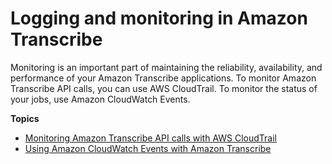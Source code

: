 # Logging and monitoring in Amazon Transcribe<a name="monitoring-transcribe"></a>

Monitoring is an important part of maintaining the reliability, availability, and performance of your Amazon Transcribe applications\. To monitor Amazon Transcribe API calls, you can use AWS CloudTrail\. To monitor the status of your jobs, use Amazon CloudWatch Events\.

**Topics**
+ [Monitoring Amazon Transcribe API calls with AWS CloudTrail](monitoring-transcribe-cloud-trail.md)
+ [Using Amazon CloudWatch Events with Amazon Transcribe](cloud-watch-events.md)